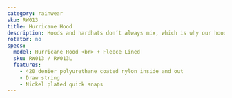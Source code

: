 ```yaml
---
category: rainwear
sku: RW013
title: Hurricane Hood
description: Hoods and hardhats don’t always mix, which is why our hoods are removable. This item is available by request, and can be applied to any jacket. The Hurricane Hood is also available in a fleece-lined version as the RW013L.
rotator: no
specs:
  model: Hurricane Hood <br> + Fleece Lined
  sku: RW013 / RW013L
  features:
    - 420 denier polyurethane coated nylon inside and out
    - Draw string
    - Nickel plated quick snaps
---
```

